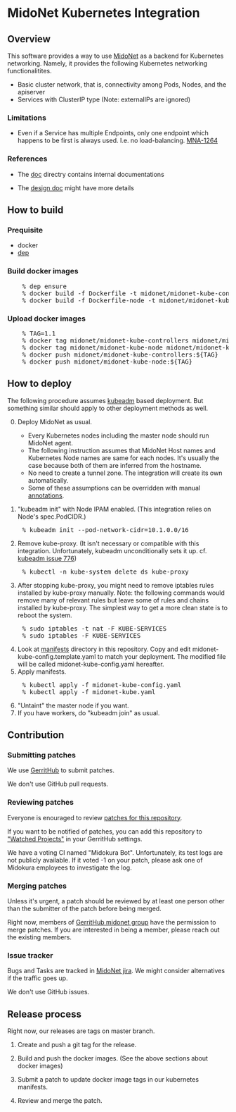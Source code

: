 # MidoNet Kubernetes Integration

## Overview

This software provides a way to use [MidoNet][MidoNet] as a backend
for Kubernetes networking.  Namely, it provides the following
Kubernetes networking functionalitites.

* Basic cluster network, that is, connectivity among Pods, Nodes, and the apiserver
* Services with ClusterIP type (Note: externalIPs are ignored)

[MidoNet]: https://github.com/midonet/midonet

### Limitations

* Even if a Service has multiple Endpoints, only one endpoint which happens
  to be first is always used.  I.e. no load-balancing. [MNA-1264][MNA-1264]

[MNA-1264]: https://midonet.atlassian.net/browse/MNA-1264

### References

* The [doc][doc] directry contains internal documentations

* The [design doc][design] might have more details

[doc]: ./doc
[design]: https://docs.google.com/document/d/1dYwz26I6NXO0MnbUf_pnC2Ihoz1Kdp0Pdm0DmEmGn4I/edit

## How to build

### Prequisite

- docker
- [dep][dep]

[dep]: https://github.com/golang/dep

### Build docker images

<pre>
	% dep ensure
	% docker build -f Dockerfile -t midonet/midonet-kube-controllers .
	% docker build -f Dockerfile-node -t midonet/midonet-kube-node .
</pre>

### Upload docker images

<pre>
	% TAG=1.1
	% docker tag midonet/midonet-kube-controllers midonet/midonet-kube-controllers:${TAG}
	% docker tag midonet/midonet-kube-node midonet/midonet-kube-node:${TAG}
	% docker push midonet/midonet-kube-controllers:${TAG}
	% docker push midonet/midonet-kube-node:${TAG}
</pre>

## How to deploy

The following procedure assumes [kubeadm][kubeadm] based deployment.
But something similar should apply to other deployment methods as well.

[kubeadm]: https://kubernetes.io/docs/setup/independent/create-cluster-kubeadm/

0. Deploy MidoNet as usual.

   * Every Kubernetes nodes including the master node should run MidoNet agent.
   * The following instruction assumes that MidoNet Host names and
     Kubernetes Node names are same for each nodes. It's usually the case
     because both of them are inferred from the hostname.
   * No need to create a tunnel zone.  The integration will create its own
	 automatically.
   * Some of these assumptions can be overridden with manual [annotations][annotations].

1. "kubeadm init" with Node IPAM enabled.
   (This integration relies on Node's spec.PodCIDR.)
<pre>
	% kubeadm init --pod-network-cidr=10.1.0.0/16
</pre>
2. Remove kube-proxy.
   (It isn't necessary or compatible with this integration.
   Unfortunately, kubeadm unconditionally sets it up.
   cf. [kubeadm issue 776][kubeadm-776])
<pre>
	% kubectl -n kube-system delete ds kube-proxy
</pre>
3. After stopping kube-proxy, you might need to remove iptables rules
   installed by kube-proxy manually.
   Note: the following commands would remove many of relevant rules but
   leave some of rules and chains installed by kube-proxy. The simplest
   way to get a more clean state is to reboot the system.
<pre>
	% sudo iptables -t nat -F KUBE-SERVICES
	% sudo iptables -F KUBE-SERVICES
</pre>
4. Look at [manifests][manifests] directory in this repository.
   Copy and edit midonet-kube-config.template.yaml to match your deployment.
   The modified file will be called midonet-kube-config.yaml hereafter.
5. Apply manifests.
<pre>
	% kubectl apply -f midonet-kube-config.yaml
	% kubectl apply -f midonet-kube.yaml
</pre>
6. "Untaint" the master node if you want.
7. If you have workers, do "kubeadm join" as usual.

[annotations]: ./doc/labels-annotations.md#annotations
[kubeadm-776]: https://github.com/kubernetes/kubeadm/issues/776
[manifests]: ./manifests

## Contribution

### Submitting patches

We use [GerritHub][gerrithub] to submit patches.

[gerrithub]: https://review.gerrithub.io/q/project:midonet%252Fmidonet-kubernetes

We don't use GitHub pull requests.

### Reviewing patches

Everyone is enouraged to review [patches for this repository][patches to review].

[patches to review]: https://review.gerrithub.io/q/project:midonet%252Fmidonet-kubernetes+status:open

If you want to be notified of patches, you can add this repository to
["Watched Projects"][watched projects] in your GerritHub settings.

[watched projects]: https://review.gerrithub.io/#/settings/projects

We have a voting CI named "Midokura Bot".
Unfortunately, its test logs are not publicly available.
If it voted -1 on your patch, please ask one of Midokura employees
to investigate the log.

### Merging patches

Unless it's urgent, a patch should be reviewed by at least one person
other than the submitter of the patch before being merged.

Right now, members of [GerritHub midonet group][midonet group] have the permission to merge patches.
If you are interested in being a member, please reach out the existing members.

[midonet group]: https://review.gerrithub.io/#/admin/groups/80,members

### Issue tracker

Bugs and Tasks are tracked in [MidoNet jira][jira].
We might consider alternatives if the traffic goes up.

[jira]: https://midonet.atlassian.net/

We don't use GitHub issues.

## Release process

Right now, our releases are tags on master branch.

1. Create and push a git tag for the release.

2. Build and push the docker images. (See the above sections about docker images)

3. Submit a patch to update docker image tags in our kubernetes manifests.

4. Review and merge the patch.
